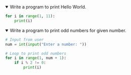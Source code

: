 <details open>
<summary>Write a program to print Hello World.</summary>
<p>

```python
for i in range(1, 11):
    print(i)
```
</p>
</details>

<details open>
<summary>Write a program to print odd numbers for given number.</summary>
<p>

```python
# Input from user
num = int(input("Enter a number: "))

# Loop to print odd numbers
for i in range(1, num + 1):
    if i % 2 != 0:
        print(i)
```
</p>
</details>
